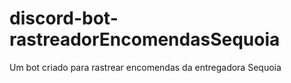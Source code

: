 # discord-bot-rastreadorEncomendasSequoia
 Um bot criado para rastrear encomendas da entregadora Sequoia
